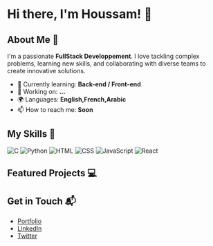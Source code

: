 # Hi there, I'm Houssam! 👋


## About Me 🚀

I'm a passionate **FullStack Developpement**. I love tackling complex problems, learning new skills, and collaborating with diverse teams to create innovative solutions.

- 🌱 Currently learning: **Back-end / Front-end**
- 🔭 Working on: **...**
- 🌍 Languages: **English,French,Arabic**
- 📫 How to reach me: **Soon**

## My Skills 🧠

![C](https://img.shields.io/badge/C-00599C?style=for-the-badge&logo=c&logoColor=white)
![Python](https://img.shields.io/badge/python-3670A0?style=for-the-badge&logo=python&logoColor=ffdd54)
![HTML](https://img.shields.io/badge/HTML5-E34F26?style=for-the-badge&logo=html5&logoColor=white)
![CSS](https://img.shields.io/badge/-CSS-1572B6?style=flat-square&logo=css3&logoColor=white)
![JavaScript](https://img.shields.io/badge/JavaScript-323330?style=for-the-badge&logo=javascript&logoColor=F7DF1E)
![React](https://img.shields.io/badge/React-20232A?style=for-the-badge&logo=react&logoColor=61DAFB)


## Featured Projects 💻


## Get in Touch 📬

- [Portfolio](https://hel-msaf.vercel.app/)
- [LinkedIn](https://www.linkedin.com/in/elmsafer-houssam/)
- [Twitter](https://x.com/Evoleess)


